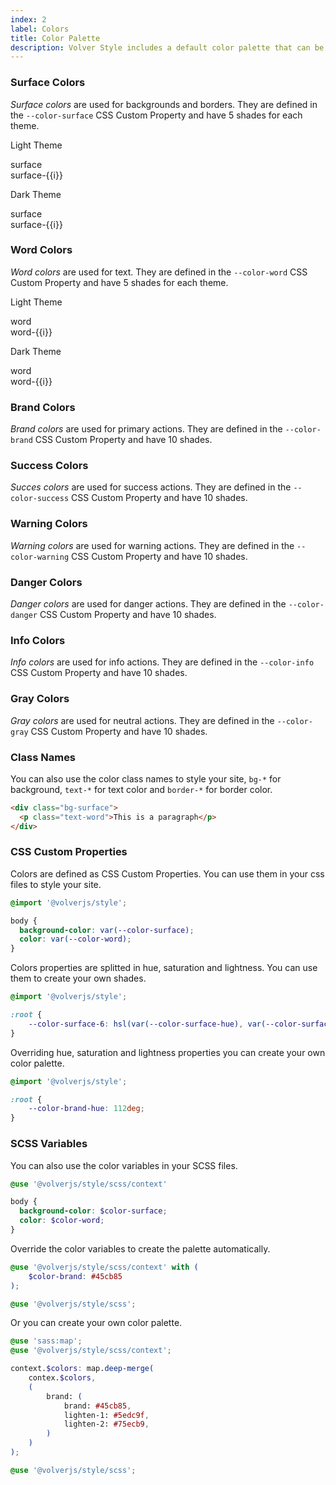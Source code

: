 ```yaml
---
index: 2
label: Colors
title: Color Palette
description: Volver Style includes a default color palette that can be used to style your site. You can also create your own color palette.
---
```


### Surface Colors
_Surface colors_ are used for backgrounds and borders. They are defined in the `--color-surface` CSS Custom Property and have 5 shades for each theme.

Light Theme

<div class="theme theme--light mb-lg">
    <div class="grid grid-cols-3 xl:grid-cols-6 text-center font-mono whitespace-nowrap text-14">
        <div class="bg-surface py-22">surface</div>
        <div v-for="i in 5" :class="`bg-surface-${i}`" class="py-22">surface-{{i}}</div>
    </div>
</div>

Dark Theme

<div class="theme theme--dark mb-lg">
    <div class="grid grid-cols-3 xl:grid-cols-6 text-center font-mono whitespace-nowrap text-14">
        <div class="bg-surface py-22">surface</div>
        <div v-for="i in 5" :class="`bg-surface-${i}`" class="py-22">surface-{{i}}</div>
    </div>
</div>

### Word Colors
_Word colors_ are used for text. They are defined in the `--color-word` CSS Custom Property and have 5 shades for each theme.

Light Theme

<div class="theme theme--light mb-lg">
    <div class="grid grid-cols-3 xl:grid-cols-6 text-center font-mono whitespace-nowrap text-14">
        <div class="text-word py-22">word</div>
        <div v-for="i in 5" :class="`text-word-${i}`" class="py-22">word-{{i}}</div>
    </div>
</div>

Dark Theme

<div class="theme theme--dark mb-lg">
    <div class="grid grid-cols-3 xl:grid-cols-6 text-center font-mono whitespace-nowrap text-14">
        <div class="text-word py-22">word</div>
        <div v-for="i in 5" :class="`text-word-${i}`" class="py-22">word-{{i}}</div>
    </div>
</div>

### Brand Colors
_Brand colors_ are used for primary actions. They are defined in the `--color-brand` CSS Custom Property and have 10 shades.

<color-palette name="brand"></color-palette>


### Success Colors
_Succes colors_ are used for success actions. They are defined in the `--color-success` CSS Custom Property and have 10 shades.

<color-palette name="success"></color-palette>

### Warning Colors
_Warning colors_ are used for warning actions. They are defined in the `--color-warning` CSS Custom Property and have 10 shades.

<color-palette name="warning"></color-palette>

### Danger Colors
_Danger colors_ are used for danger actions. They are defined in the `--color-danger` CSS Custom Property and have 10 shades.

<color-palette name="danger"></color-palette>

### Info Colors
_Info colors_ are used for info actions. They are defined in the `--color-info` CSS Custom Property and have 10 shades.

<color-palette name="info"></color-palette>

### Gray Colors
_Gray colors_ are used for neutral actions. They are defined in the `--color-gray` CSS Custom Property and have 10 shades.

<color-palette name="gray"></color-palette>

### Class Names
You can also use the color class names to style your site, `bg-*` for background, `text-*` for text color and `border-*` for border color.

```html
<div class="bg-surface">
  <p class="text-word">This is a paragraph</p>
</div>
```

### CSS Custom Properties
Colors are defined as CSS Custom Properties. You can use them in your css files to style your site.

```css
@import '@volverjs/style';

body {
  background-color: var(--color-surface);
  color: var(--color-word);
}
```

Colors properties are splitted in hue, saturation and lightness. You can use them to create your own shades.

```css
@import '@volverjs/style';

:root {
    --color-surface-6: hsl(var(--color-surface-hue), var(--color-surface-saturation), 86%);
}
```

Overriding hue, saturation and lightness properties you can create your own color palette.

```css
@import '@volverjs/style';

:root {
    --color-brand-hue: 112deg;
}
```

### SCSS Variables
You can also use the color variables in your SCSS files.

```scss
@use '@volverjs/style/scss/context'

body {
  background-color: $color-surface;
  color: $color-word;
}

```

Override the color variables to create the palette automatically.

```scss
@use '@volverjs/style/scss/context' with (
	$color-brand: #45cb85
);

@use '@volverjs/style/scss';
```

Or you can create your own color palette.

```scss
@use 'sass:map';
@use '@volverjs/style/scss/context';

context.$colors: map.deep-merge(
	contex.$colors,
	(
		brand: (
            brand: #45cb85,
            lighten-1: #5edc9f,
            lighten-2: #75ecb9,
        )
	)
);

@use '@volverjs/style/scss';
```